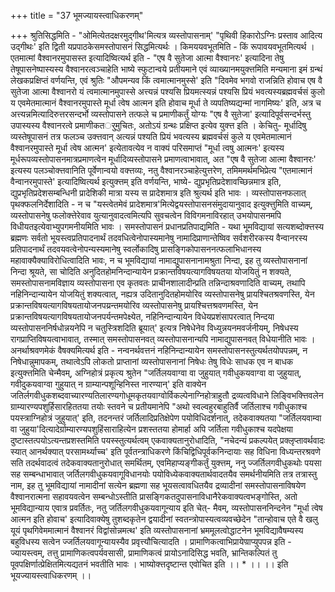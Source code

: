 +++
title = "37 भूमज्यायस्त्वाधिकरणम्"

+++
श्रुतिसिद्धमिति - "ओमित्येतदक्षरमुद्गीथ'मित्यत्र व्यस्तोपासनाम्' "पृथिवी हिकारोऽग्निः प्रस्ताव आदित्य उद्गीथः' इति द्विती यप्रपाठकेसमस्तोपासनं सिद्धमित्यर्थः । किमययवभूतमिति - किं रूपावयवभूतमित्यर्थ । एतमात्मां वैश्वानरमुपासस्त इत्यादिष्वित्यर्थ इति - "एष वै सुतेजा आत्मा वैश्वानरः' इत्यादिना तेषु तेषूपासनेष्पास्यस्य वैश्वानरत्वञ्चाहेति भाष्ये स्फुटान्वये प्रतीयमाने एवं व्याख्यानमयुक्त्तमिति मन्यमाना इमं ग्रन्थं लेखकप्रक्षिप्तं वर्णयन्ति, एवं श्रुतिः "औपमन्यव किं त्वमात्मानमुस्से' इति "दिवमेव भगवो राजन्निति होवाच एष वै सुतेजा आत्मा वैश्वानरो यं त्वमात्मानमुपास्से अत्त्यन्नं पश्यसि प्रियमत्स्यन्नं पश्यसि प्रियं भवत्यस्यब्रह्मवर्चसं कुलो य एवमेतमात्मानं वैश्वानरमुपास्ते मूर्धा त्वेष आत्मन इति होवाच मूर्धा ते व्यपतिष्यद्यन्मां नागमिष्यः' इति, अत्र च अत्त्यन्नमित्यादिरुत्तरसन्दर्भो व्यस्तोपासने तत्फले च प्रमाणीकर्तुं योग्यः "एष वै सुतेजा' इत्यादिपूर्वसन्दर्भस्तु उपास्यस्य वैश्वानरत्वे प्रमाणीकतर्ुमुचितः, अतोऽयं ग्रन्थः प्रक्षिप्त इत्येव युक्त्त इति । केचितु- मूर्धादिषु व्यस्तेषूपासनं तत्र फलञ्च उक्त्तवान् अत्यन्नं पश्यति प्रियं भवत्यस्य ब्रह्मवर्चसं कुले य एवमेतमात्मानं वैश्वानरमुपास्ते मूर्धा त्वेष आत्मन' इत्येतावत्येव न वाक्यं परिसमाप्तं "मूर्धा त्वषु आत्मनः' इत्यस्य मूर्धरूपव्यस्तोपासनमात्रप्रमाणत्वेन मूर्धादिव्यस्तोपासने प्रमाणत्वाभावात्, अत "एष वै सुतेजा आत्मा वैश्वानरः' इत्यस्य पलञ्चोक्त्तवानिति पूर्वेणान्वयो वक्त्तव्यः, नतु वैश्वानरञ्चाहेत्युत्तरेण, तमिममर्थमभिप्रेत्य "एतमात्मानं वैन्वानरमुपास्ते' इत्यादिष्वित्यर्थ इत्युक्त्तम् इति वर्णयन्ति, भाष्ये- द्युप्रभृतिप्रदेशावच्छिन्नमात्र इति, द्युप्रभृतिप्रदेशसम्बन्धिनी प्रादेशिकी मात्रा यस्य स प्रादेशमात्र इति श्रुत्यर्थ इति भावः । व्यस्तोपासनफलात् पृथक्फलनिर्देशादिति - न च "यस्त्वेतमेवं प्रादेशमात्र'मित्येद्वयस्तोपासनसंमुदायानुवाद इत्युक्त्तुमिति वाच्यम्, व्यस्तोपासनेषु फलोक्त्तेरेवाव युत्यानुवादत्वमित्यपि सुवचत्वेन विविगमनाविरहात् उभयोपासनमपि विधीयतइत्येवाभ्युपगमनीयमिति भावः । समस्तोपासनं प्रधानप्रतिपाद्यमिति - यथा भूमविद्यायां सत्यशब्दोक्त्तस्य ब्रह्मणः सर्वतो भूयस्त्वप्रतिपादनार्थं तदवधित्वेनोपास्यमानेषु नामादिप्राणान्तेष्विव सर्वशरीरकस्य वैन्वानरस्य प्रतिपादनार्थं तदवयवत्वेनोपन्यस्यमानेषु स्वर्लोकादिषु प्रासङ्गिकोपासननत्फलाभिधानस्य महावाक्यैक्याविरोधित्वादिति भावः, न च भूमविद्यायां नामाद्युपासनानामश्रुता निन्दा, इह तु व्यस्तोपासनानां निन्दा श्रूयते, सा चोदिति अनुदितहोमनिन्दान्यायेन प्रक्रान्तविषयत्यागविषयतया योजयितुं न शक्यते, समस्तोपासनामविज्ञाय व्यस्तोपासना एव कृतवतः प्राचीनशालादीन्प्रति तन्निन्दाश्रवणादिति वाच्यम्, तथापि नहिनिन्दान्यायेन योजयितुं शक्यत्वात्, नह्यत्र उदितानुदितहोमयोरिव व्यस्तोपासनेषु प्रायश्चितश्रवणस्ति, येन प्रक्रान्तविषयत्यागविषयतायोजनपय्रन्तमयोरिव व्यस्तोपासनेषु प्रायश्चित्तश्रवणमस्ति, येन प्रक्रान्तविषयत्यागविषयतायोजनपर्यन्तमपेक्ष्येत, नहिनिन्दान्यायेन विधेयप्रशंसापरत्वात् निन्दया व्यस्तोपासननिर्षधोन्नयनेपि न चतुस्त्रिशदिति ब्रूयात्' इत्यत्र निषेधेनेव विध्युन्नयनमवर्जनीयम्, निषेधस्य रागप्राप्तिविषयत्वाभावात्, तस्मात् समस्तोपासनवत् व्यस्तोपासनान्यपि नामाद्युपासनवत् विधेयानीति भावः । अनर्थाश्रवणमेकं वैषक्यमित्यर्थ इति - नन्वनर्थवत्तनं नहिनिन्दान्यायेन समस्तोपासनस्तुत्यर्थतयोपपन्नम्, न निषेधान्नुमापकम्, तथात्वेऽपि लोकतो प्राप्तानां व्यस्तोपासनानां निषेधः तेषु विधेः साधक एव न बाधक इत्युक्त्तमिति चेन्मैवम्, अग्निहोत्रं प्रकृत्य श्रुतेन "जर्तिलयवाग्वा वा जुहुयात् गवीधुकयवाग्वा वा जुहुयात्, गवीदुकयवाग्वा गुहुयात् न ग्राम्यान्पशून्हिनिस्त नारण्यान्' इति वाक्येन जतिर्लगवीधुकशब्दवाच्यारण्यतिलारण्यगोधूमकृतयवाग्वोर्विकल्पेनाग्निहोत्राहुतौ द्रव्यत्वविधाने लिङ्विभक्त्तिवलेन ग्राम्यारण्यपशुर्हिसारहिततया तयोः स्तवने च प्रतीयमानेपि "अथो स्वल्वहुरबाहुतिर्वै जर्तिलाश्च गवीधुकाश्च पयस्त्राग्निहोत्रं जुहुयात्' इति, तदनन्तरं जर्तिलादिप्रतिक्षेपेण पयोविधिदर्शनात्, तदेकवाक्यतया "जर्तिलयवाम्वा वा जुहुया'दित्यादेर्ग्राम्यारण्यपशुहिंसाराहित्येन प्रशस्ततया होमार्हा अपि जर्तिला गवीधुकाश्च यदपेक्षया दुष्टास्तत्पयोऽत्यन्तप्रशस्तमिति पयस्स्तुत्यर्थत्वम् एकवाक्यतानुरोधादिति, "नचेदन्यं प्रकल्पयेत् प्रक्लृप्तावर्थवादः स्यात् आनर्थक्यात् परसामर्थ्याच्च' इति पूर्वतन्त्राधिकरणे किंचिद्विधिपूर्वकनिन्दायाः सह विधिना विध्यन्तरश्रवणे सति तदर्थवादत्वं तदेकवाक्यतानुरोधात् समर्थितम्, एवमिहाप्यङ्गीकर्तुं युक्त्तम्, ननु ज्जर्तिलगवीधुकथोः पयसा सह सम्बन्धाभावात् जर्तिलगवीधुकयवागूविधानयोः पयोविध्येकवाक्यतार्थवादतयैव समर्थनीयमिति तत्र तत्रास्तु नाम, इह तु भूमविद्यायां नामादीनां सत्येन ब्रह्मणा सह भूयसत्वावधितयैव द्रव्यादीनां समस्तोपासनाविषयेण वैश्वानरात्मना सहावयवत्वेन सम्बन्धोऽस्तीति प्रासङ्गिकतदुपासनाविधानैरेकवाक्यत्वभङ्गोस्ति, अतो भूमविद्यान्याय एवात्र प्रवर्तितः, नतु जर्तिलगवीधुकयवागून्याय इति चेत्- मैवम्, व्यस्तोपासननिन्दनेन "मूर्धा त्वेष आत्मन इति होवाच' इत्यादिवाक्येषु तुशब्दकृतेन द्वयादीनां स्वतन्त्रोपास्यत्वव्यवच्छेदेन "तान्होवाच एते वै खलु यूयं पृथगिवेममात्मानं वैश्वानरं विद्वांसोन्नमत्थ' इति व्यस्तोपासनानां भ्रममूलत्वोद्धाटनेन भूमविद्यावैषम्यस्य बहुविधस्य सत्वेन ज्जर्तिलयवागून्यायस्यैव प्रवृत्त्यौचित्यादति । प्रामाणिकत्वाभिप्रायेण्राप्युपपन्न इति - ज्यायस्त्वम्, तत्तु प्रामाणिकत्वपर्यवसासी, प्रामाणिकत्वं प्रायोऽनादिसिद्ध भवति, भ्रान्तिकल्पितं तु पूवपक्षिर्णात्प्रेक्षितमित्यद्यतनं भवतीति भावः । भाष्योक्त्तदृष्टान्त एवोचित इति ।। * ।। ।। इति भूयज्यायस्त्वाधिकरणम् ।।